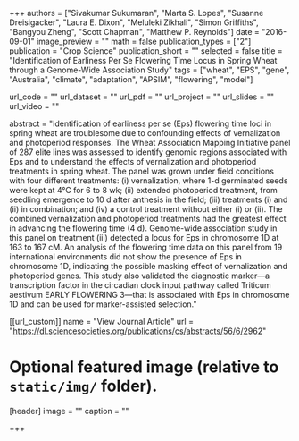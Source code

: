 +++
authors = ["Sivakumar Sukumaran", "Marta S. Lopes", "Susanne Dreisigacker", "Laura E. Dixon", "Meluleki Zikhali", "Simon Griffiths", "Bangyou Zheng", "Scott Chapman", "Matthew P. Reynolds"]
date = "2016-09-01"
image_preview = ""
math = false
publication_types = ["2"]
publication = "Crop Science"
publication_short = ""
selected = false
title = "Identification of Earliness Per Se Flowering Time Locus in Spring Wheat through a Genome-Wide Association Study"
tags = ["wheat", "EPS", "gene", "Australia", "climate", "adaptation", "APSIM", "flowering", "model"]

url_code = ""
url_dataset = ""
url_pdf = ""
url_project = ""
url_slides = ""
url_video = ""

abstract = "Identification of earliness per se (Eps) flowering time loci in spring wheat are troublesome due to confounding effects of vernalization and photoperiod responses. The Wheat Association Mapping Initiative panel of 287 elite lines was assessed to identify genomic regions associated with Eps and to understand the effects of vernalization and photoperiod treatments in spring wheat. The panel was grown under field conditions with four different treatments: (i) vernalization, where 1-d germinated seeds were kept at 4°C for 6 to 8 wk; (ii) extended photoperiod treatment, from seedling emergence to 10 d after anthesis in the field; (iii) treatments (i) and (ii) in combination; and (iv) a control treatment without either (i) or (ii). The combined vernalization and photoperiod treatments had the greatest effect in advancing the flowering time (4 d). Genome-wide association study in this panel on treatment (iii) detected a locus for Eps in chromosome 1D at 163 to 167 cM. An analysis of the flowering time data on this panel from 19 international environments did not show the presence of Eps in chromosome 1D, indicating the possible masking effect of vernalization and photoperiod genes. This study also validated the diagnostic marker—a transcription factor in the circadian clock input pathway called Triticum aestivum EARLY FLOWERING 3—that is associated with Eps in chromosome 1D and can be used for marker-assisted selection."



[[url_custom]]
name = "View Journal Article"
url = "https://dl.sciencesocieties.org/publications/cs/abstracts/56/6/2962"

# Optional featured image (relative to `static/img/` folder).
[header]
image = ""
caption = ""

+++
